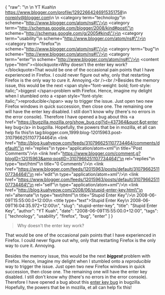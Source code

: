 {
  "raw": "<entry>\n  <author>\n    <name>YT Kuah</name>\n    <uri>https://www.blogger.com/profile/12922664246915351758</uri>\n    <email>noreply@blogger.com</email>\n  </author>\n  <category term=\"technology\"\n    scheme=\"http://www.blogger.com/atom/ns#\"/>\n  <category term=\"http://schemas.google.com/blogger/2008/kind#post\"\n    scheme=\"http://schemas.google.com/g/2005#kind\"/>\n  <category term=\"usability\"\n    scheme=\"http://www.blogger.com/atom/ns#\"/>\n  <category term=\"firefox\"\n    scheme=\"http://www.blogger.com/atom/ns#\"/>\n  <category term=\"bug\"\n    scheme=\"http://www.blogger.com/atom/ns#\"/>\n  <category term=\"enter\"\n    scheme=\"http://www.blogger.com/atom/ns#\"/>\n  <content type=\"html\">&lt;blockquote&gt;Why doesn't the enter key work?&lt;/blockquote&gt;That would be one of the occasional pain points that I have experienced in Firefox. I could never figure out why, only that restarting Firefox is the only way to cure it. Annoying.&lt;br /&gt;&lt;br /&gt;Besides the memory issue, this would be the next &lt;span style=&quot;font-weight: bold; font-style: italic;&quot;&gt;biggest &lt;/span&gt;problem with Firefox. Hence, imagine my delight when I stumbled onto a &lt;span style=&quot;font-style: italic;&quot;&gt;reproducible&lt;/span&gt; way to trigger the issue. Just open two new Firefox windows in quick succession, then close one. The remaining one will have the enter key disabled. I still don't know why (there's no errors in the error console). Therefore I have opened a bug about this &lt;a href=&quot;https://bugzilla.mozilla.org/show_bug.cgi?id=437364&quot;&gt;enter key bug&lt;/a&gt; in bugzilla. Hopefully, the powers that be in mozilla, et all can help fix this!</content>\n  <id>tag:blogger.com,1999:blog-12015963.post-3107966251107734464</id>\n  <link href=\"http://blog.kuahyeow.com/feeds/3107966251107734464/comments/default\"\n    rel=\"replies\"\n    type=\"application/atom+xml\"\n    title=\"Post Comments\"/>\n  <link href=\"https://www.blogger.com/comment.g?blogID=12015963&amp;postID=3107966251107734464\"\n    rel=\"replies\"\n    type=\"text/html\"\n    title=\"0 Comments\"/>\n  <link href=\"https://www.blogger.com/feeds/12015963/posts/default/3107966251107734464\"\n    rel=\"edit\"\n    type=\"application/atom+xml\"/>\n  <link href=\"https://www.blogger.com/feeds/12015963/posts/default/3107966251107734464\"\n    rel=\"self\"\n    type=\"application/atom+xml\"/>\n  <link href=\"http://blog.kuahyeow.com/2008/06/stupid-enter-key.html\"\n    rel=\"alternate\"\n    type=\"text/html\"\n    title=\"Stupid Enter Key\"/>\n  <published>2008-06-09T15:55:00.0+12:00</published>\n  <title type=\"text\">Stupid Enter Key</title>\n  <updated>2008-06-09T16:04:35.972+12:00</updated>\n</entry>",
  "slug": "stupid-enter-key",
  "title": "Stupid Enter Key",
  "author": "YT Kuah",
  "date": "2008-06-09T15:55:00.0+12:00",
  "tags": [
    "technology",
    "usability",
    "firefox",
    "bug",
    "enter"
  ]
}

<blockquote>Why doesn't the enter key work?</blockquote>That would be one of the occasional pain points that I have experienced in Firefox. I could never figure out why, only that restarting Firefox is the only way to cure it. Annoying.<br /><br />Besides the memory issue, this would be the next <span style="font-weight: bold; font-style: italic;">biggest </span>problem with Firefox. Hence, imagine my delight when I stumbled onto a <span style="font-style: italic;">reproducible</span> way to trigger the issue. Just open two new Firefox windows in quick succession, then close one. The remaining one will have the enter key disabled. I still don't know why (there's no errors in the error console). Therefore I have opened a bug about this <a href="https://bugzilla.mozilla.org/show_bug.cgi?id=437364">enter key bug</a> in bugzilla. Hopefully, the powers that be in mozilla, et all can help fix this!